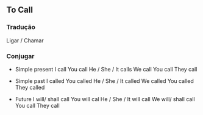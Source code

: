 ## To Call

### Tradução
Ligar / Chamar

### Conjugar

- Simple present
    I call
    You call
    He / She / It calls
    We call
    You call
    They call

- Simple past
    I called
    You called
    He / She / It called
    We called
    You called
    They called

- Future
    I will/ shall call
    You will cal
    He / She / It  will call
    We will/ shall call
    You call
    They call